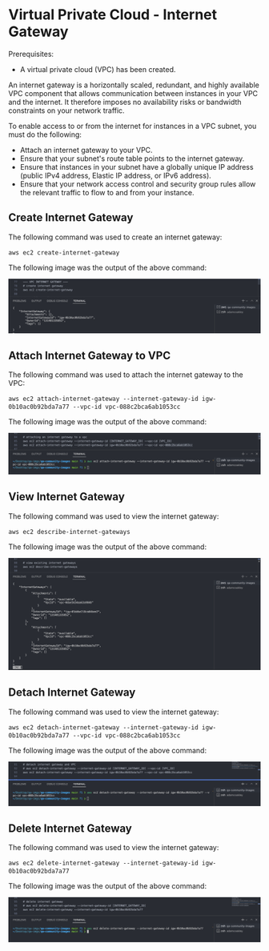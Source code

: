# Virtual Private Cloud - Internet Gateway
Prerequisites:
* A virtual private cloud (VPC) has been created.

An internet gateway is a horizontally scaled, redundant, and highly available VPC component that allows communication between instances in your VPC and the internet. It therefore imposes no availability risks or bandwidth constraints on your network traffic. 
<br>

To enable access to or from the internet for instances in a VPC subnet, you must do the following:
* Attach an internet gateway to your VPC.
* Ensure that your subnet's route table points to the internet gateway.
* Ensure that instances in your subnet have a globally unique IP address (public IPv4 address, Elastic IP address, or IPv6 address).
* Ensure that your network access control and security group rules allow the relevant traffic to flow to and from your instance.

## Create Internet Gateway
The following command was used to create an internet gateway:
```
aws ec2 create-internet-gateway
```

The following image was the output of the above command: <br>

![create-internet-gateway](https://github.com/Adamcoakley/qa-community-images/blob/main/AWS/vpc-internet-gateway/create-igw.png?raw=true)

## Attach Internet Gateway to VPC
The following command was used to attach the internet gateway to the VPC:
```
aws ec2 attach-internet-gateway --internet-gateway-id igw-0b10ac0b92bda7a77 --vpc-id vpc-088c2bca6ab1053cc
```

The following image was the output of the above command: <br>

![attach-internet-gateway-vpc](https://github.com/Adamcoakley/qa-community-images/blob/main/AWS/vpc-internet-gateway/attach-igw-vpc.png?raw=true)

## View Internet Gateway
The following command was used to view the internet gateway:
```
aws ec2 describe-internet-gateways
```

The following image was the output of the above command: <br>

![view-internet-gateway](https://github.com/Adamcoakley/qa-community-images/blob/main/AWS/vpc-internet-gateway/view-igw.png?raw=true)

## Detach Internet Gateway
The following command was used to view the internet gateway:
```
aws ec2 detach-internet-gateway --internet-gateway-id igw-0b10ac0b92bda7a77 --vpc-id vpc-088c2bca6ab1053cc
```

The following image was the output of the above command: <br>

![detach-internet-gateway](https://github.com/Adamcoakley/qa-community-images/blob/main/AWS/vpc-internet-gateway/detach-igw.png?raw=true)

## Delete Internet Gateway
The following command was used to view the internet gateway:
```
aws ec2 delete-internet-gateway --internet-gateway-id igw-0b10ac0b92bda7a77
```

The following image was the output of the above command: <br>

![view-internet-gateway](https://github.com/Adamcoakley/qa-community-images/blob/main/AWS/vpc-internet-gateway/delete-igw.png?raw=true)

